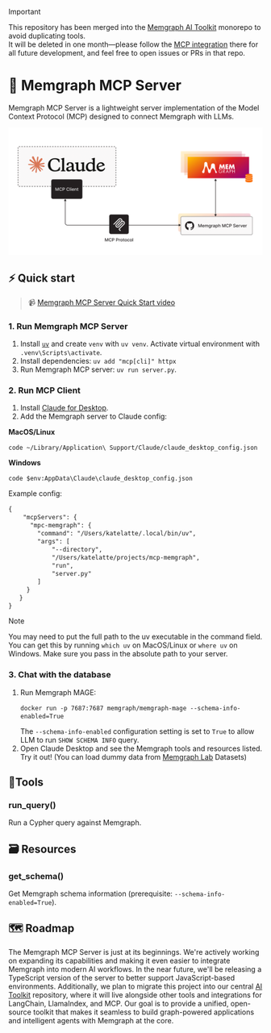 > [!IMPORTANT]  
> This repository has been merged into the [Memgraph AI Toolkit](https://github.com/memgraph/ai-toolkit) monorepo to avoid duplicating tools.  
> It will be deleted in one month—please follow the [MCP integration](https://github.com/memgraph/ai-toolkit/tree/main/integrations/mcp-memgraph) there for all future development, and feel free to open issues or PRs in that repo.

# 🚀 Memgraph MCP Server

Memgraph MCP Server is a lightweight server implementation of the Model Context Protocol (MCP) designed to connect Memgraph with LLMs.

![mcp-server](./mcp-server.png)

## ⚡ Quick start

> 📹 [Memgraph MCP Server Quick Start video](https://www.youtube.com/watch?v=0Tjw5QWj_qY)

### 1. Run Memgraph MCP Server

1. Install [`uv`](https://docs.astral.sh/uv/getting-started/installation/) and create `venv` with `uv venv`. Activate virtual environment with `.venv\Scripts\activate`. 
2. Install dependencies: `uv add "mcp[cli]" httpx`
3. Run Memgraph MCP server: `uv run server.py`.


### 2. Run MCP Client
1. Install [Claude for Desktop](https://claude.ai/download).
2. Add the Memgraph server to Claude config: 

**MacOS/Linux**
```
code ~/Library/Application\ Support/Claude/claude_desktop_config.json
```

**Windows**

```
code $env:AppData\Claude\claude_desktop_config.json
```

Example config:
```
{
    "mcpServers": {
      "mpc-memgraph": {
        "command": "/Users/katelatte/.local/bin/uv",
        "args": [
            "--directory",
            "/Users/katelatte/projects/mcp-memgraph",
            "run",
            "server.py"
        ]
     }
   }
}
```
> [!NOTE]  
> You may need to put the full path to the uv executable in the command field. You can get this by running `which uv` on MacOS/Linux or `where uv` on Windows. Make sure you pass in the absolute path to your server.

### 3. Chat with the database
1. Run Memgraph MAGE:
   ```
   docker run -p 7687:7687 memgraph/memgraph-mage --schema-info-enabled=True
   ```
   The `--schema-info-enabled` configuration setting is set to `True` to allow LLM to run `SHOW SCHEMA INFO` query.
2. Open Claude Desktop and see the Memgraph tools and resources listed. Try it out! (You can load dummy data from [Memgraph Lab](https://memgraph.com/docs/data-visualization) Datasets)

## 🔧Tools

### run_query()
Run a Cypher query against Memgraph.

## 🗃️ Resources

### get_schema()
Get Memgraph schema information (prerequisite: `--schema-info-enabled=True`).

## 🗺️ Roadmap

The Memgraph MCP Server is just at its beginnings. We're actively working on expanding its capabilities and making it even easier to integrate Memgraph into modern AI workflows. In the near future, we'll be releasing a TypeScript version of the server to better support JavaScript-based environments. Additionally, we plan to migrate this project into our central [AI Toolkit](https://github.com/memgraph/ai-toolkit) repository, where it will live alongside other tools and integrations for LangChain, LlamaIndex, and MCP. Our goal is to provide a unified, open-source toolkit that makes it seamless to build graph-powered applications and intelligent agents with Memgraph at the core.
